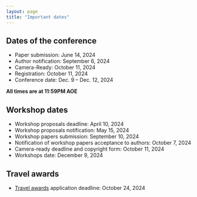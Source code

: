 ```yaml
---
layout: page 
title: "Important dates"
---
```

## Dates of the conference
- Paper submission: June 14, 2024
- Author notification: September 6, 2024
- Camera-Ready: October 11, 2024
- Registration: October 11, 2024
- Conference date: Dec. 9 – Dec. 12, 2024
 
**All times are at 11:59PM AOE**

## Workshop dates
- Workshop proposals deadline: April 10, 2024
- Workshop proposals notification: May 15, 2024
- Workshop papers submission: September 10, 2024
- Notification of workshop papers acceptance to authors: October 7, 2024
- Camera-ready deadline and copyright form: October 11, 2024
- Workshops date: December 9, 2024

## Travel awards
- [Travel awards](/call_for_travel_awards) application deadline: October 24, 2024
